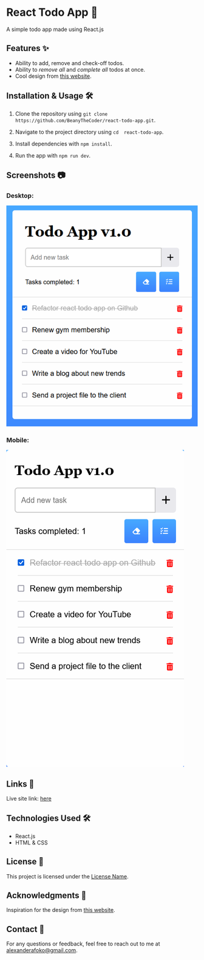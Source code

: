 # React Todo App 🚀

A simple todo app made using React.js

## Features ✨

- Ability to add, remove and check-off todos.
- Ability to _remove all_ and _complete all_ todos at once.
- Cool design from [this website](https://www.codingnepalweb.com/create-todo-list-app-html-javascript/).

## Installation & Usage 🛠️

1. Clone the repository using `git clone https://github.com/BeanyTheCoder/react-todo-app.git`.

2. Navigate to the project directory using `cd  react-todo-app`.
3. Install dependencies with `npm install`.
4. Run the app with `npm run dev`.

## Screenshots 📷

### Desktop:
![image of the desktop view](readme-images/desktop.png)

### Mobile:

![image of mobile view](readme-images/mobile.png)

## Links 🔗

Live site link: [here](https://beanythecoder.github.io/react-todo-app/)

## Technologies Used 🛠️

- React.js
- HTML & CSS

## License 📝

This project is licensed under the [License Name](link-to-license-file).

## Acknowledgments 🙏

Inspiration for the design from [this website](https://www.codingnepalweb.com/create-todo-list-app-html-javascript/).

## Contact 📧

For any questions or feedback, feel free to reach out to me at alexanderafoko@gmail.com.
